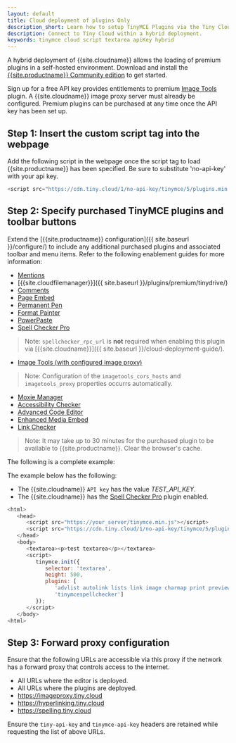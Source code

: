 ```yaml
---
layout: default
title: Cloud deployment of plugins Only
description_short: Learn how to setup TinyMCE Plugins via the Tiny Cloud.
description: Connect to Tiny Cloud within a hybrid deployment.
keywords: tinymce cloud script textarea apiKey hybrid
---
```


A hybrid deployment of {{site.cloudname}} allows the loading of premium plugins in a self-hosted environment. Download and install the [{{site.productname}} Community edition]({{site.gettiny}}) to get started.

Sign up for a free API key provides entitlements to premium [Image Tools]({{site.baseurl}}/plugins/opensource/imagetools/) plugin. A {{site.cloudname}} image proxy server must already be configured. Premium plugins can be purchased at any time once the API key has been set up.

## Step 1: Insert the custom script tag into the webpage

Add the following script in the webpage once the script tag to load {{site.productname}} has been specified. Be sure to substitute 'no-api-key' with your api key.

```js
<script src="https://cdn.tiny.cloud/1/no-api-key/tinymce/5/plugins.min.js" referrerpolicy="origin"></script>
```

## Step 2: Specify purchased TinyMCE plugins and toolbar buttons

Extend the [{{site.productname}} configuration]({{ site.baseurl }}/configure/) to include any additional purchased plugins and associated toolbar and menu items. Refer to the following enablement guides for more information:

* [Mentions]({{site.baseurl}}/plugins/premium/mentions/)
* [{{site.cloudfilemanager}}]({{ site.baseurl }}/plugins/premium/tinydrive/)
* [Comments]({{site.baseurl}}/plugins/premium/comments/)
* [Page Embed]({{site.baseurl}}/plugins/premium/pageembed/)
* [Permanent Pen]({{site.baseurl}}/plugins/premium/permanentpen/)
* [Format Painter]({{site.baseurl}}/plugins/premium/formatpainter/)
* [PowerPaste]({{site.baseurl}}/plugins/premium/powerpaste/)
* [Spell Checker Pro]({{site.baseurl}}/plugins/premium/tinymcespellchecker/)

> Note: `spellchecker_rpc_url` is **not** required when enabling this plugin via [{{site.cloudname}}]({{ site.baseurl }}/cloud-deployment-guide/).

* [Image Tools (with configured image proxy)]({{site.baseurl}}/plugins/opensource/imagetools/)

> Note: Configuration of the `imagetools_cors_hosts` and `imagetools_proxy` properties occurrs automatically.

* [Moxie Manager]({{site.baseurl}}/plugins/premium/moxiemanager/)
* [Accessibility Checker]({{site.baseurl}}/plugins/premium/a11ychecker/)
* [Advanced Code Editor]({{site.baseurl}}/plugins/premium/advcode/)
* [Enhanced Media Embed]({{site.baseurl}}/plugins/premium/mediaembed/)
* [Link Checker]({{site.baseurl}}/plugins/premium/linkchecker/)

> Note: It may take up to 30 minutes for the purchased plugin to be available to {{site.productname}}. Clear the browser's cache.

The following is a complete example:

The example below has the following:

* The {{site.cloudname}} `API key` has the value *TEST_API_KEY*.
* The {{site.cloudname}} has the [Spell Checker Pro]({{site.baseurl}}/plugins/premium/tinymcespellchecker/) plugin enabled.

```js
<html>
   <head>
      <script src="https://your_server/tinymce.min.js"></script>
      <script src="https://cdn.tiny.cloud/1/no-api-key/tinymce/5/plugins.min.js" referrerpolicy="origin"></script>
   </head>
   <body>
      <textarea><p>test textarea</p></textarea>
      <script>
         tinymce.init({
            selector: 'textarea',
            height: 500,
            plugins: [
               'advlist autolink lists link image charmap print preview hr anchor pagebreak',
               'tinymcespellchecker']
         });
      </script>
   </body>
<html>
```

## Step 3: Forward proxy configuration
Ensure that the following URLs are accessible via this proxy if the network has a forward proxy that controls access to the internet.

* All URLs where the editor is deployed.
* All URLs where the plugins are deployed.
* https://imageproxy.tiny.cloud
* https://hyperlinking.tiny.cloud
* https://spelling.tiny.cloud

Ensure the `tiny-api-key` and `tinymce-api-key` headers are retained while requesting the list of above URLs.
